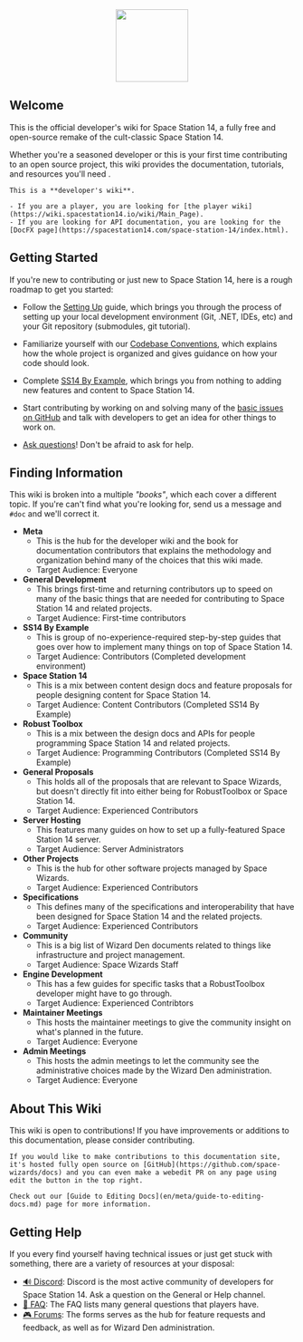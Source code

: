 <img src="en/assets/misc/icon-trans.svg" width=128 style="margin-left:auto;margin-right:auto;display:block"/>

## Welcome

This is the official developer's wiki for Space Station 14, a fully free and open-source remake of the cult-classic Space Station 14.

Whether you're a seasoned developer or this is your first time contributing to an open source project, this wiki provides the documentation, tutorials, and resources you'll need .

```admonish warning "Players Beware"
This is a **developer's wiki**. 

- If you are a player, you are looking for [the player wiki](https://wiki.spacestation14.io/wiki/Main_Page).
- If you are looking for API documentation, you are looking for the [DocFX page](https://spacestation14.com/space-station-14/index.html).
```

## Getting Started

If you're new to contributing or just new to Space Station 14, here is a rough roadmap to get you started:

- Follow the [Setting Up]() guide, which brings you through the process of setting up your local development environment (Git, .NET, IDEs, etc) and your Git repository (submodules, git tutorial).

- Familiarize yourself with our [Codebase Conventions](), which explains how the whole project is organized and gives guidance on how your code should look.

- Complete [SS14 By Example](), which brings you from nothing to adding new features and content to Space Station 14.

- Start contributing by working on and solving many of the [basic issues on GitHub](https://github.com/space-wizards/space-station-14/labels/Beginner%20Friendly) and talk with developers to get an idea for other things to work on.

- [Ask questions]()! Don't be afraid to ask for help.

## Finding Information

This wiki is broken into a multiple _"books"_, which each cover a different topic. If you're can't find what you're looking for, send us a message and `#doc` and we'll correct it.

- **Meta**
  - This is the hub for the developer wiki and the book for documentation contributors that explains the methodology and organization behind many of the choices that this wiki made.
  - Target Audience: Everyone 
- **General Development**
  - This brings first-time and returning contributors up to speed on many of the basic things that are needed for contributing to Space Station 14 and related projects.
  - Target Audience: First-time contributors
- **SS14 By Example**
  - This is group of no-experience-required step-by-step guides that goes over how to implement many things on top of Space Station 14. 
  - Target Audience: Contributors (Completed development environment)
- **Space Station 14**
  - This is a mix between content design docs and feature proposals for people designing content for Space Station 14.
  - Target Audience: Content Contributors (Completed SS14 By Example)
- **Robust Toolbox**
  - This is a mix between the design docs and APIs for people programming Space Station 14 and related projects.
  - Target Audience: Programming Contributors (Completed SS14 By Example)
- **General Proposals**
  - This holds all of the proposals that are relevant to Space Wizards, but doesn't directly fit into either being for RobustToolbox or Space Station 14.
  - Target Audience: Experienced Contributors
- **Server Hosting**
  - This features many guides on how to set up a fully-featured Space Station 14 server.
  - Target Audience: Server Administrators
- **Other Projects**
  - This is the hub for other software projects managed by Space Wizards.
  - Target Audience: Experienced Contributors
- **Specifications**
  - This defines many of the specifications and interoperability that have been designed for Space Station 14 and the related projects.
  - Target Audience: Experienced Contributors
- **Community**
  - This is a big list of Wizard Den documents related to things like infrastructure and project management.
  - Target Audience: Space Wizards Staff
- **Engine Development**
  - This has a few guides for specific tasks that a RobustToolbox developer might have to go through.
  - Target Audience: Experienced Contribtors
- **Maintainer Meetings**
  - This hosts the maintainer meetings to give the community insight on what's planned in the future.
  - Target Audience: Everyone
- **Admin Meetings**
  - This hosts the admin meetings to let the community see the administrative choices made by the Wizard Den administration.
  - Target Audience: Everyone

## About This Wiki

This wiki is open to contributions! If you have improvements or additions to this documentation, please consider contributing.

```admonish info "Making Wiki Contributions"
If you would like to make contributions to this documentation site, it's hosted fully open source on [GitHub](https://github.com/space-wizards/docs) and you can even make a webedit PR on any page using edit the button in the top right. 

Check out our [Guide to Editing Docs](en/meta/guide-to-editing-docs.md) page for more information.
```


## Getting Help

If you every find yourself having technical issues or just get stuck with something, there are a variety of resources at your disposal:

- [🔊 Discord](https://discord.gg/ss14): Discord is the most active community of developers for Space Station 14. Ask a question on the General or Help channel.
- [📲 FAQ](https://spacestation14.com/about/faq/): The FAQ lists many general questions that players have.
- [🎮 Forums](https://forum.spacestation14.com/): The forms serves as the hub for feature requests and feedback, as well as for Wizard Den administration.
